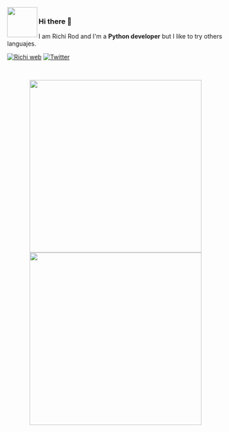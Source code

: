 <img align=left src="https://richionline-portfolio.nw.r.appspot.com/static/assets/falken_logo.png" width=70>

### Hi there 👋

I am Richi Rod and I'm a **Python developer** but I like to try others languajes.

[![Richi web](https://img.shields.io/badge/web-richionline-blue)](https://richionline-portfolio.nw.r.appspot.com) 
[![Twitter](https://img.shields.io/twitter/follow/richionline?style=social)](https://twitter.com/richionline)

<br>
<p align = "center">
  <img src = "https://github-readme-stats.vercel.app/api?username=falken20&show_icons=true&" width = 400>
  <img src = "https://github-readme-streak-stats.herokuapp.com?user=falken20&hide_border=true" width = 400>
</p>

<!--
**falken20/falken20** is a ✨ _special_ ✨ repository because its `README.md` (this file) appears on your GitHub profile.

Here are some ideas to get you started:

- 🔭 I’m currently working on ...
- 🌱 I’m currently learning ...
- 👯 I’m looking to collaborate on ...
- 🤔 I’m looking for help with ...
- 💬 Ask me about ...
- 📫 How to reach me: ...
- 😄 Pronouns: ...
- ⚡ Fun fact: ...
-->
